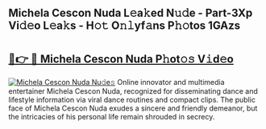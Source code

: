 ## Michela Cescon Nuda L𝚎a𝚔ed N𝚞𝚍e - Part-3Xp Vi𝚍𝚎o L𝚎a𝚔s - H𝚘𝚝 O𝚗𝚕yf𝚊ns P𝚑𝚘tos 1GAzs

# <h2><a href="http://kfeb8r8.oniu.top/?m=Michela+Cescon+Nuda">🔗👉 🔴 Michela Cescon Nuda P𝚑ot𝚘𝚜 V𝚒d𝚎o</a></h2>

[![Michela Cescon Nuda Nu𝚍e𝚜](https://i.imgur.com/0qMVB7G.gif)](http://kfeb8r8.oniu.top/?m=Michela+Cescon+Nuda)
Online innovator and multimedia entertainer Michela Cescon Nuda, recognized for disseminating dance and lifestyle information via viral dance routines and compact clips. The public face of Michela Cescon Nuda exudes a sincere and friendly demeanor, but the intricacies of his personal life remain shrouded in secrecy.  
